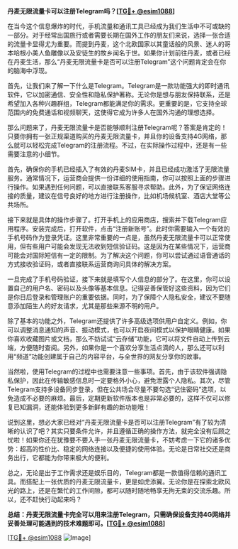 **丹麦无限流量卡可以注册Telegram吗？[[TG💪+ @esim1088](https://t.me/s/esim1088)]**

在当今这个信息爆炸的时代，手机流量和通讯工具已经成为我们生活中不可或缺的一部分。对于经常出国旅行或者需要长期在国外工作的朋友们来说，选择一张合适的流量卡显得尤为重要。而提到丹麦，这个北欧国家以其童话般的风景、迷人的哥本哈根小美人鱼雕像以及安徒生的故乡闻名于世。如果你计划前往丹麦，或者已经在丹麦生活，那么“丹麦无限流量卡是否可以注册Telegram”这个问题肯定会在你的脑海中浮现。

首先，让我们来了解一下什么是Telegram。Telegram是一款功能强大的即时通讯软件，它以加密通信、安全性和隐私保护著称。无论你是想与朋友保持联系，还是希望加入各种兴趣群组，Telegram都能满足你的需求。更重要的是，它支持全球范围内的免费通话和视频聊天，这使得它成为许多人在国外沟通的理想选择。

那么问题来了，丹麦无限流量卡是否能够顺利注册Telegram呢？答案是肯定的！只要你拥有一张正规渠道购买的丹麦无限流量卡，并且你的设备支持4G网络，那么就可以轻松完成Telegram的注册流程。不过，在实际操作过程中，还是有一些需要注意的小细节。

首先，确保你的手机已经插入了有效的丹麦SIM卡，并且已经成功激活了无限流量服务。通常情况下，运营商会提供一份详细的使用指南，你可以按照上面的步骤进行操作。如果遇到任何问题，可以直接联系客服寻求帮助。此外，为了保证网络连接的质量，建议在信号良好的地方进行注册操作，比如机场候机室、酒店大堂等公共场所。

接下来就是具体的操作步骤了。打开手机上的应用商店，搜索并下载Telegram应用程序。安装完成后，打开软件，点击“注册新账号”。此时你需要输入一个有效的手机号码作为登录凭证。这里非常重要的一点是，虽然丹麦无限流量卡可以正常使用，但有些用户可能会发现无法收到短信验证码。这是因为在某些情况下，运营商可能会对国际短信有一定的限制。为了解决这个问题，你可以尝试通过语音通话的方式接收验证码，或者直接联系运营商询问具体的解决方案。

一旦完成了手机号码验证，接下来就是填写个人信息的部分了。在这里，你可以设置自己的用户名、密码以及头像等基本信息。记得妥善保管好这些资料，因为它们是你日后登录和管理账户的重要依据。同时，为了保障个人隐私安全，建议不要随意添加陌生人的好友请求，尤其是那些来源不明的用户。

除了基本的功能之外，Telegram还提供了许多高级选项供用户自定义。例如，你可以调整消息通知的声音、振动模式，也可以开启夜间模式以保护眼睛健康。如果你喜欢收藏图片或文档，那么不妨试试“云存储”功能，它可以将文件自动上传到云端，方便随时查阅。另外，如果你是一个喜欢分享生活点滴的人，那么还可以利用“频道”功能创建属于自己的内容平台，与全世界的网友分享你的故事。

当然啦，使用Telegram的过程中也需要注意一些事项。首先，由于该软件强调隐私保护，因此在传输敏感信息时一定要格外小心，避免泄露个人隐私。其次，尽管Telegram支持多设备同步登录，但在公共场合尽量不要勾选“记住密码”选项，以免造成不必要的麻烦。最后，定期更新软件版本也是非常必要的，这样不仅可以修复已知漏洞，还能体验到更多新鲜有趣的新功能哦！

说到这里，想必大家已经对“丹麦无限流量卡是否可以注册Telegram”有了较为清晰的认识了吧？其实只要条件允许，并且遵循正确的操作方法，就完全没有后顾之忧啦！如果你还在犹豫要不要入手一张丹麦无限流量卡，不妨考虑一下它的诸多优势：超高的性价比、稳定的网络连接以及便捷的使用体验。无论是日常社交还是商务出行，它都能为你带来极大的便利。

总之，无论是出于工作需求还是娱乐目的，Telegram都是一款值得信赖的通讯工具。而搭配上一张优质的丹麦无限流量卡，更是如虎添翼。无论你是在探索北欧风光的路上，还是在繁忙的工作间隙，都可以随时随地畅享无拘无束的交流乐趣。所以，还不赶快行动起来吗？

**总结：丹麦无限流量卡完全可以用来注册Telegram，只需确保设备支持4G网络并妥善处理可能遇到的技术难题即可。[[TG💪+ @esim1088](https://t.me/s/esim1088)]**

[[TG💪+ @esim1088](https://t.me/s/esim1088) ![Image](https://i.postimg.cc/4NQfJmqS/Snipaste-2025-05-13-00-14-12.png)]